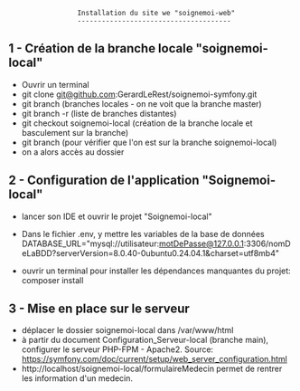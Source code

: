                      Installation du site we "soignemoi-web"
                     --------------------------------------

1 - Création de la branche locale "soignemoi-local"
-------------------------------------------------
- Ouvrir un terminal
- git clone git@github.com:GerardLeRest/soignemoi-symfony.git
- git branch  (branches locales - on ne voit que la branche master)
- git branch -r (liste de branches distantes)
- git checkout soignemoi-local (création de la branche locale et basculement sur la branche)
- git branch (pour vérifier que l'on est sur la branche soignemoi-local)
- on a alors accès au dossier

2 - Configuration de l'application "Soignemoi-local"
  ----------------------------------------------
- lancer son IDE et ouvrir le projet "Soignemoi-local"
- Dans le fichier .env, y mettre les variables de la base de données
  DATABASE_URL="mysql://utilisateur:motDePasse@127.0.0.1:3306/nomDeLaBDD?serverVersion=8.0.40-0ubuntu0.24.04.1&charset=utf8mb4"

- ouvrir un terminal pour installer les dépendances manquantes du projet: composer install

3 - Mise en place sur le serveur
---------------------------------
- déplacer le dossier soignemoi-local dans /var/www/html
- à partir du document Configuration_Serveur-local (branche main), configurer le serveur PHP-FPM - Apache2. Source: https://symfony.com/doc/current/setup/web_server_configuration.html
- http://localhost/soignemoi-local/formulaireMedecin permet de rentrer les information d'un medecin.
